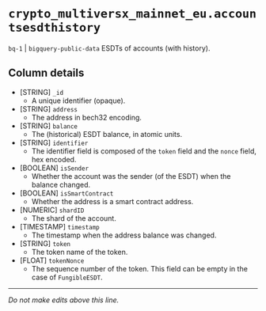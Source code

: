 # `crypto_multiversx_mainnet_eu.accountsesdthistory`
`bq-1` | `bigquery-public-data`
ESDTs of accounts (with history).

## Column details
* [STRING]    `_id`
  - A unique identifier (opaque).
* [STRING]    `address`
  - The address in bech32 encoding.
* [STRING]    `balance`
  - The (historical) ESDT balance, in atomic units.
* [STRING]    `identifier`
  - The identifier field is composed of the `token` field and the `nonce` field, hex encoded.
* [BOOLEAN]   `isSender`
  - Whether the account was the sender (of the ESDT) when the balance changed.
* [BOOLEAN]   `isSmartContract`
  - Whether the address is a smart contract address.
* [NUMERIC]   `shardID`
  - The shard of the account.
* [TIMESTAMP] `timestamp`
  - The timestamp when the address balance was changed.
* [STRING]    `token`
  - The token name of the token.
* [FLOAT]     `tokenNonce`
  - The sequence number of the token. This field can be empty in the case of `FungibleESDT`.

-------------------------------------------------------------------------------
*Do not make edits above this line.*
